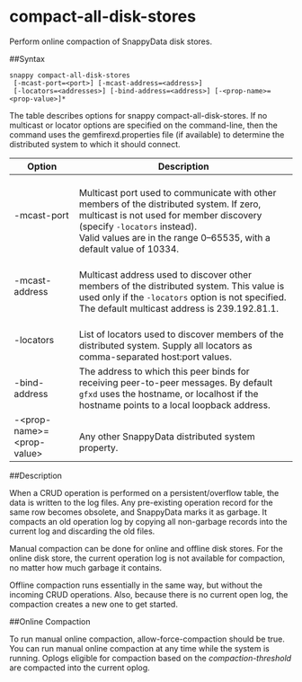 # compact-all-disk-stores

Perform online compaction of SnappyData disk stores.

##Syntax

``` pre
snappy compact-all-disk-stores
 [-mcast-port=<port>] [-mcast-address=<address>]
 [-locators=<addresses>] [-bind-address=<address>] [-<prop-name>=<prop-value>]*
```

The table describes options for snappy compact-all-disk-stores. If no multicast or locator options are specified on the command-line, then the command uses the <span class="ph filepath">gemfirexd.properties</span> file (if available) to determine the distributed system to which it should connect.

|Option|Description|
|-|-|
|-mcast-port|</br>Multicast port used to communicate with other members of the distributed system. If zero, multicast is not used for member discovery (specify `-locators` instead).</br>Valid values are in the range 0–65535, with a default value of 10334.|
|-mcast-address|</br>Multicast address used to discover other members of the distributed system. This value is used only if the `-locators` option is not specified.</br>The default multicast address is 239.192.81.1.|
|-locators|</br>List of locators used to discover members of the distributed system. Supply all locators as comma-separated host:port values.|
|-bind-address|The address to which this peer binds for receiving peer-to-peer messages. By default `gfxd` uses the hostname, or localhost if the hostname points to a local loopback address.|
|-&lt;prop-name&gt;=&lt;prop-value&gt;|</br>Any other SnappyData distributed system property.|


<a id="reference_13F8B5AFCD9049E380715D2EF0E33BDC__section_050663B03C0A4C42B07B4C5F69EAC95D"></a>
##Description

When a CRUD operation is performed on a persistent/overflow table, the data is written to the log files. Any pre-existing operation record for the same row becomes obsolete, and SnappyData marks it as garbage. It compacts an old operation log by copying all non-garbage records into the current log and discarding the old files.

Manual compaction can be done for online and offline disk stores. For the online disk store, the current operation log is not available for compaction, no matter how much garbage it contains.

Offline compaction runs essentially in the same way, but without the incoming CRUD operations. Also, because there is no current open log, the compaction creates a new one to get started.

<a id="reference_13F8B5AFCD9049E380715D2EF0E33BDC__section_5275248D56414A51AFB4492DE783E7F1"></a>

##Online Compaction


To run manual online compaction, allow-force-compaction should be true. You can run manual online compaction at any time while the system is running. Oplogs eligible for compaction based on the *compaction-threshold* are compacted into the current oplog.
